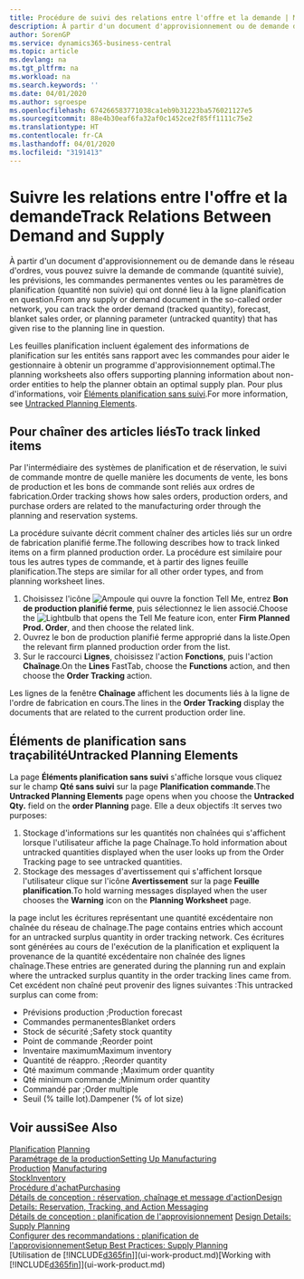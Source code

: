 ```yaml
---
title: Procédure de suivi des relations entre l'offre et la demande | Microsoft Docs
description: À partir d'un document d'approvisionnement ou de demande dans le réseau d'ordres, vous pouvez suivre la demande de commande (quantité suivie), les prévisions, les commandes permanentes ventes ou les paramètres de planification (quantité non suivie) qui ont donné lieu à la ligne planification en question.
author: SorenGP
ms.service: dynamics365-business-central
ms.topic: article
ms.devlang: na
ms.tgt_pltfrm: na
ms.workload: na
ms.search.keywords: ''
ms.date: 04/01/2020
ms.author: sgroespe
ms.openlocfilehash: 674266583771038ca1eb9b31223ba576021127e5
ms.sourcegitcommit: 88e4b30eaf6fa32af0c1452ce2f85ff1111c75e2
ms.translationtype: HT
ms.contentlocale: fr-CA
ms.lasthandoff: 04/01/2020
ms.locfileid: "3191413"
---
```

# <a name="track-relations-between-demand-and-supply"></a><span data-ttu-id="da281-103">Suivre les relations entre l'offre et la demande</span><span class="sxs-lookup"><span data-stu-id="da281-103">Track Relations Between Demand and Supply</span></span>
<span data-ttu-id="da281-104">À partir d'un document d'approvisionnement ou de demande dans le réseau d'ordres, vous pouvez suivre la demande de commande (quantité suivie), les prévisions, les commandes permanentes ventes ou les paramètres de planification (quantité non suivie) qui ont donné lieu à la ligne planification en question.</span><span class="sxs-lookup"><span data-stu-id="da281-104">From any supply or demand document in the so-called order network, you can track the order demand (tracked quantity), forecast, blanket sales order, or planning parameter (untracked quantity) that has given rise to the planning line in question.</span></span>

<span data-ttu-id="da281-105">Les feuilles planification incluent également des informations de planification sur les entités sans rapport avec les commandes pour aider le gestionnaire à obtenir un programme d'approvisionnement optimal.</span><span class="sxs-lookup"><span data-stu-id="da281-105">The planning worksheets also offers supporting planning information about non-order entities to help the planner obtain an optimal supply plan.</span></span> <span data-ttu-id="da281-106">Pour plus d'informations, voir [Éléments planification sans suivi](production-how-track-demand-supply.md#untracked-planning-elements).</span><span class="sxs-lookup"><span data-stu-id="da281-106">For more information, see [Untracked Planning Elements](production-how-track-demand-supply.md#untracked-planning-elements).</span></span>

## <a name="to-track-linked-items"></a><span data-ttu-id="da281-107">Pour chaîner des articles liés</span><span class="sxs-lookup"><span data-stu-id="da281-107">To track linked items</span></span>
<span data-ttu-id="da281-108">Par l'intermédiaire des systèmes de planification et de réservation, le suivi de commande montre de quelle manière les documents de vente, les bons de production et les bons de commande sont reliés aux ordres de fabrication.</span><span class="sxs-lookup"><span data-stu-id="da281-108">Order tracking shows how sales orders, production orders, and purchase orders are related to the manufacturing order through the planning and reservation systems.</span></span>

<span data-ttu-id="da281-109">La procédure suivante décrit comment chaîner des articles liés sur un ordre de fabrication planifié ferme.</span><span class="sxs-lookup"><span data-stu-id="da281-109">The following describes how to track linked items on a firm planned production order.</span></span> <span data-ttu-id="da281-110">La procédure est similaire pour tous les autres types de commande, et à partir des lignes feuille planification.</span><span class="sxs-lookup"><span data-stu-id="da281-110">The steps are similar for all other order types, and from planning worksheet lines.</span></span>

1. <span data-ttu-id="da281-111">Choisissez l'icône ![Ampoule qui ouvre la fonction Tell Me](media/ui-search/search_small.png "Dites-moi ce que vous voulez faire"), entrez **Bon de production planifié ferme**, puis sélectionnez le lien associé.</span><span class="sxs-lookup"><span data-stu-id="da281-111">Choose the ![Lightbulb that opens the Tell Me feature](media/ui-search/search_small.png "Tell me what you want to do") icon, enter **Firm Planned Prod. Order**, and then choose the related link.</span></span>
2. <span data-ttu-id="da281-112">Ouvrez le bon de production planifié ferme approprié dans la liste.</span><span class="sxs-lookup"><span data-stu-id="da281-112">Open the relevant firm planned production order from the list.</span></span>
3. <span data-ttu-id="da281-113">Sur le raccourci **Lignes**, choisissez l'action **Fonctions**, puis l'action **Chaînage**.</span><span class="sxs-lookup"><span data-stu-id="da281-113">On the **Lines** FastTab, choose the **Functions** action, and then choose the **Order Tracking** action.</span></span>

<span data-ttu-id="da281-114">Les lignes de la fenêtre **Chaînage** affichent les documents liés à la ligne de l'ordre de fabrication en cours.</span><span class="sxs-lookup"><span data-stu-id="da281-114">The lines in the **Order Tracking** display the documents that are related to the current production order line.</span></span>

## <a name="untracked-planning-elements"></a><span data-ttu-id="da281-115">Éléments de planification sans traçabilité</span><span class="sxs-lookup"><span data-stu-id="da281-115">Untracked Planning Elements</span></span>
<span data-ttu-id="da281-116">La page **Éléments planification sans suivi** s'affiche lorsque vous cliquez sur le champ **Qté sans suivi** sur la page **Planification commande**.</span><span class="sxs-lookup"><span data-stu-id="da281-116">The **Untracked Planning Elements** page opens when you choose the **Untracked Qty.** field on the **order Planning** page.</span></span> <span data-ttu-id="da281-117">Elle a deux objectifs :</span><span class="sxs-lookup"><span data-stu-id="da281-117">It serves two purposes:</span></span>

1. <span data-ttu-id="da281-118">Stockage d'informations sur les quantités non chaînées qui s'affichent lorsque l'utilisateur affiche la page Chaînage.</span><span class="sxs-lookup"><span data-stu-id="da281-118">To hold information about untracked quantities displayed when the user looks up from the Order Tracking page to see untracked quantities.</span></span>
2. <span data-ttu-id="da281-119">Stockage des messages d'avertissement qui s'affichent lorsque l'utilisateur clique sur l'icône **Avertissement** sur la page **Feuille planification**.</span><span class="sxs-lookup"><span data-stu-id="da281-119">To hold warning messages displayed when the user chooses the **Warning** icon on the **Planning Worksheet** page.</span></span>

<span data-ttu-id="da281-120">la page inclut les écritures représentant une quantité excédentaire non chaînée du réseau de chaînage.</span><span class="sxs-lookup"><span data-stu-id="da281-120">The page contains entries which account for an untracked surplus quantity in order tracking network.</span></span> <span data-ttu-id="da281-121">Ces écritures sont générées au cours de l'exécution de la planification et expliquent la provenance de la quantité excédentaire non chaînée des lignes chaînage.</span><span class="sxs-lookup"><span data-stu-id="da281-121">These entries are generated during the planning run and explain where the untracked surplus quantity in the order tracking lines came from.</span></span> <span data-ttu-id="da281-122">Cet excédent non chaîné peut provenir des lignes suivantes :</span><span class="sxs-lookup"><span data-stu-id="da281-122">This untracked surplus can come from:</span></span>

- <span data-ttu-id="da281-123">Prévisions production ;</span><span class="sxs-lookup"><span data-stu-id="da281-123">Production forecast</span></span>
- <span data-ttu-id="da281-124">Commandes permanentes</span><span class="sxs-lookup"><span data-stu-id="da281-124">Blanket orders</span></span>
- <span data-ttu-id="da281-125">Stock de sécurité ;</span><span class="sxs-lookup"><span data-stu-id="da281-125">Safety stock quantity</span></span>
- <span data-ttu-id="da281-126">Point de commande ;</span><span class="sxs-lookup"><span data-stu-id="da281-126">Reorder point</span></span>
- <span data-ttu-id="da281-127">Inventaire maximum</span><span class="sxs-lookup"><span data-stu-id="da281-127">Maximum inventory</span></span>
- <span data-ttu-id="da281-128">Quantité de réappro. ;</span><span class="sxs-lookup"><span data-stu-id="da281-128">Reorder quantity</span></span>
- <span data-ttu-id="da281-129">Qté maximum commande ;</span><span class="sxs-lookup"><span data-stu-id="da281-129">Maximum order quantity</span></span>
- <span data-ttu-id="da281-130">Qté minimum commande ;</span><span class="sxs-lookup"><span data-stu-id="da281-130">Minimum order quantity</span></span>
- <span data-ttu-id="da281-131">Commandé par ;</span><span class="sxs-lookup"><span data-stu-id="da281-131">Order multiple</span></span>
- <span data-ttu-id="da281-132">Seuil (% taille lot).</span><span class="sxs-lookup"><span data-stu-id="da281-132">Dampener (% of lot size)</span></span>

## <a name="see-also"></a><span data-ttu-id="da281-133">Voir aussi</span><span class="sxs-lookup"><span data-stu-id="da281-133">See Also</span></span>  
<span data-ttu-id="da281-134">[Planification](production-planning.md) </span><span class="sxs-lookup"><span data-stu-id="da281-134">[Planning](production-planning.md) </span></span>  
[<span data-ttu-id="da281-135">Paramétrage de la production</span><span class="sxs-lookup"><span data-stu-id="da281-135">Setting Up Manufacturing</span></span>](production-configure-production-processes.md)  
<span data-ttu-id="da281-136">[Production](production-manage-manufacturing.md)  </span><span class="sxs-lookup"><span data-stu-id="da281-136">[Manufacturing](production-manage-manufacturing.md)  </span></span>  
[<span data-ttu-id="da281-137">Stock</span><span class="sxs-lookup"><span data-stu-id="da281-137">Inventory</span></span>](inventory-manage-inventory.md)  
[<span data-ttu-id="da281-138">Procédure d'achat</span><span class="sxs-lookup"><span data-stu-id="da281-138">Purchasing</span></span>](purchasing-manage-purchasing.md)  
[<span data-ttu-id="da281-139">Détails de conception : réservation, chaînage et message d'action</span><span class="sxs-lookup"><span data-stu-id="da281-139">Design Details: Reservation, Tracking, and Action Messaging</span></span>](design-details-reservation-order-tracking-and-action-messaging.md)  
<span data-ttu-id="da281-140">[Détails de conception : planification de l'approvisionnement](design-details-supply-planning.md) </span><span class="sxs-lookup"><span data-stu-id="da281-140">[Design Details: Supply Planning](design-details-supply-planning.md) </span></span>  
[<span data-ttu-id="da281-141">Configurer des recommandations : planification de l'approvisionnement</span><span class="sxs-lookup"><span data-stu-id="da281-141">Setup Best Practices: Supply Planning</span></span>](setup-best-practices-supply-planning.md)  
<span data-ttu-id="da281-142">[Utilisation de [!INCLUDE[d365fin](includes/d365fin_md.md)]](ui-work-product.md)</span><span class="sxs-lookup"><span data-stu-id="da281-142">[Working with [!INCLUDE[d365fin](includes/d365fin_md.md)]](ui-work-product.md)</span></span>
